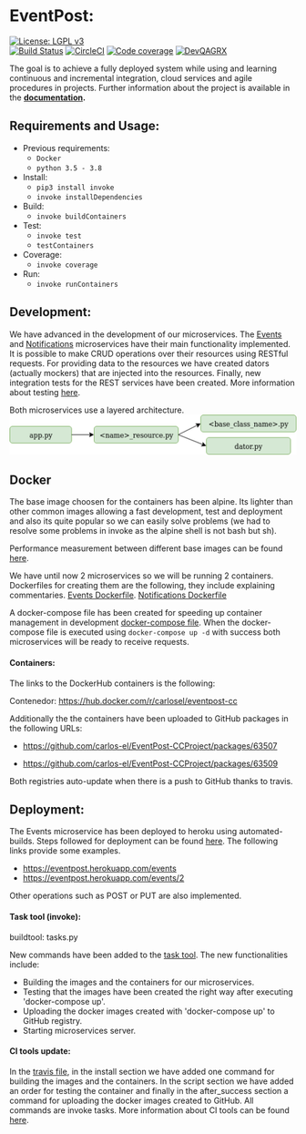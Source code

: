  # EventPost:
[![License: LGPL v3](https://img.shields.io/badge/License-LGPL%20v3-blue.svg)](https://www.gnu.org/licenses/lgpl-3.0)  
[![Build Status](https://travis-ci.com/carlos-el/EventPost-CCProject.svg?branch=master)](https://travis-ci.com/carlos-el/EventPost-CCProject)
[![CircleCI](https://circleci.com/gh/carlos-el/EventPost-CCProject.svg?style=svg)](https://circleci.com/gh/carlos-el/EventPost-CCProject)
[![Code coverage](https://codecov.io/gh/carlos-el/EventPost-CCProject/branch/master/graphs/badge.svg)](https://codecov.io/gh/carlos-el/EventPost-CCProject/branch/master)
[![DevQAGRX](https://img.shields.io/badge/DevQAGRX-blueviolet?style=svg&logo=Git)](https://github.com/JJ/curso-tdd)

The goal is to achieve a fully deployed system while using and learning continuous and incremental integration, cloud services and agile procedures in projects. 
Further information about the project is available in the __[documentation](https://carlos-el.github.io/EventPost-CCProject/index).__

## Requirements and Usage:

- Previous requirements: 
    - `Docker`
    - `python 3.5 - 3.8`
- Install: 
    - `pip3 install invoke`
    - `invoke installDependencies`
- Build: 
    - `invoke buildContainers`
- Test: 
    - `invoke test`
    - `testContainers`
- Coverage: 
    - `invoke coverage`
- Run: 
    - `invoke runContainers`

## Development:
We have advanced in the development of our microservices. The [Events](https://github.com/carlos-el/EventPost-CCProject/tree/master/events_microservice) and [Notifications](https://github.com/carlos-el/EventPost-CCProject/tree/master/notifications_microservice) microservices have their main functionality implemented. It is possible to make CRUD operations over their resources using RESTful requests. For providing data to the resources we have created dators (actually mockers) that are injected into the resources.
Finally, new integration tests for the REST services have been created. More information about testing [here](/docs/index.md#testing).

Both microservices use a layered architecture.
![Microservices layered architecture](docs/img/eventpost_layered_microservices.png "Microservices layered architecture")

## Docker

The base image choosen for the containers has been alpine. Its lighter than other common images allowing a fast development, test and deployment and also its quite popular so we can easily solve problems (we had to resolve some problems in invoke as the alpine shell is not bash but sh).

Performance measurement between different base images can be found [here](/docs/index.md#images).

We have until now 2 microservices so we will be running 2 containers. Dockerfiles for creating them are the following, they include explaining commentaries. [Events Dockerfile](./Dockerfile.events). [Notifications Dockerfile](./Dockerfile.notifications)

A docker-compose file has been created for speeding up container management in development [docker-compose file](./docker-compose.yml). When the docker-compose file is executed using `docker-compose up -d` with success both microservices will be ready to receive requests.

#### Containers:
The links to the DockerHub containers is the following:

Contenedor: https://hub.docker.com/r/carlosel/eventpost-cc

Additionally the the containers have been uploaded to GitHub packages in the following URLs:

- https://github.com/carlos-el/EventPost-CCProject/packages/63507

- https://github.com/carlos-el/EventPost-CCProject/packages/63509

Both registries auto-update when there is a push to GitHub thanks to travis.

## Deployment:
The Events microservice has been deployed to heroku using automated-builds. Steps followed for deployment can be found [here](/docs/index.md#heroku). The following links provide some examples. 
- https://eventpost.herokuapp.com/events
- https://eventpost.herokuapp.com/events/2

Other operations such as POST or PUT are also implemented.

#### Task tool (invoke):
buildtool: tasks.py

New commands have been added to the [task tool](/tasks.py). The new functionalities include:
- Building the images and the containers for our microservices.
- Testing that the images have been created the right way after executing 'docker-compose up'.
- Uploading the docker images created with 'docker-compose up' to GitHub registry.
- Starting microservices server.

#### CI tools update:
In the [travis file](./.travis.yml), in the install section we have added one command for building the images and the containers.
In the script section we have added an order for testing the container and finally in the after_success section a command for uploading the docker images created to GitHub. All commands are invoke tasks. More information about CI tools can be found [here](/docs/index.md#ci-tools).
